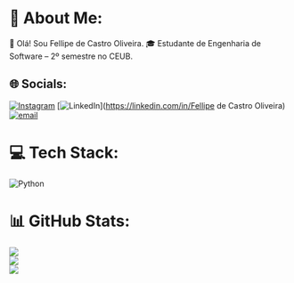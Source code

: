 # 💫 About Me:
👋 Olá! Sou Fellipe de Castro Oliveira.
🎓 Estudante de Engenharia de Software – 2º semestre no CEUB.



## 🌐 Socials:
[![Instagram](https://img.shields.io/badge/Instagram-%23E4405F.svg?logo=Instagram&logoColor=white)](https://instagram.com/fellipedecastro0) [![LinkedIn](https://img.shields.io/badge/LinkedIn-%230077B5.svg?logo=linkedin&logoColor=white)](https://linkedin.com/in/Fellipe de Castro Oliveira) [![email](https://img.shields.io/badge/Email-D14836?logo=gmail&logoColor=white)](mailto:fellipedecastro0@gmail.com) 

# 💻 Tech Stack:
![Python](https://img.shields.io/badge/python-3670A0?style=for-the-badge&logo=python&logoColor=ffdd54)
# 📊 GitHub Stats:
![](https://github-readme-stats.vercel.app/api?username=Fellipe0007&theme=holi&hide_border=false&include_all_commits=true&count_private=true)<br/>
![](https://nirzak-streak-stats.vercel.app/?user=Fellipe0007&theme=holi&hide_border=false)<br/>
![](https://github-readme-stats.vercel.app/api/top-langs/?username=Fellipe0007&theme=holi&hide_border=false&include_all_commits=true&count_private=true&layout=compact)

<!-- Proudly created with GPRM ( https://gprm.itsvg.in ) -->
